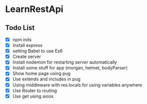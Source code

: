 # LearnRestApi

## Todo List

- [x] npm inits
- [x] Install express
- [x] setting Babel to use Es6
- [x] Create server
- [x] Install nodemon for restarting server automatically
- [x] Install some stuff for app (morgan, helmet, bodyParser)
- [x] Show home page using pug
- [x] Use extends and includes in pug
- [x] Using middleware with res.locals for using variables anywhere
- [x] Use Router to routing
- [x] Use get using axios
